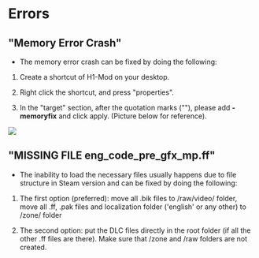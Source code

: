 # Errors

## "Memory Error Crash"

- The memory error crash can be fixed by doing the following:

1. Create a shortcut of H1-Mod on your desktop.

2. Right click the shortcut, and press "properties".

3. In the "target" section, after the quotation marks (""), please add **-memoryfix** and click apply. (Picture below for reference).

![](/img/memoryfix.png)

## "MISSING FILE eng_code_pre_gfx_mp.ff"

- The inability to load the necessary files usually happens due to file structure in Steam version and can be fixed by doing the following:

1. The first option (preferred): move all .bik files to /raw/video/ folder, move all .ff, .pak files and localization folder ('english' or any other) to /zone/ folder

2. The second option: put the DLC files directly in the root folder (if all the other .ff files are there). Make sure that /zone and /raw folders are not created.
